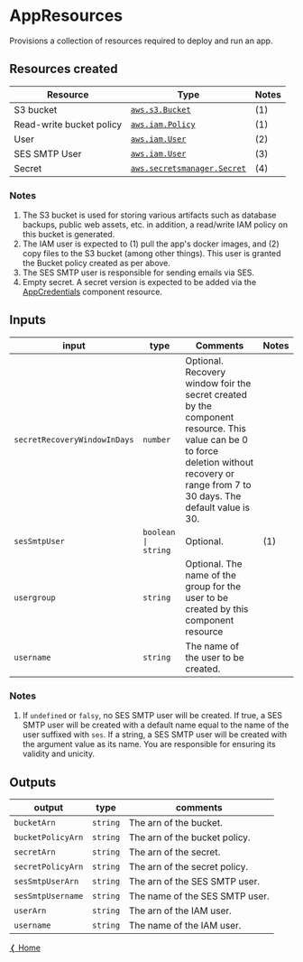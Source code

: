 # AppResources

Provisions a collection of resources required to deploy and run an app.

## Resources created

| Resource | Type | Notes |
|----------|------|----------|
| S3 bucket | [`aws.s3.Bucket`](https://www.pulumi.com/registry/packages/aws/api-docs/s3/bucket/#aws-s3-bucket) | (1) |
| Read-write bucket policy | [`aws.iam.Policy`](https://www.pulumi.com/registry/packages/aws/api-docs/s3/bucket/#aws-s3-bucket) | (1) |
| User | [`aws.iam.User`](https://www.pulumi.com/registry/packages/aws/api-docs/iam/user/#aws-iam-user) |  (2)
| SES SMTP User | [`aws.iam.User`](https://www.pulumi.com/registry/packages/aws/api-docs/iam/user/#aws-iam-user) | (3) |
| Secret | [`aws.secretsmanager.Secret`](https://www.pulumi.com/registry/packages/aws/api-docs/secretsmanager/secret/#aws-secretsmanager-secret) | (4) |

### Notes

1. The S3 bucket is used for storing various artifacts such as database backups, public web assets, etc. in addition, a read/write IAM policy on this bucket is generated.
2. The IAM user is expected to (1) pull the app's docker images, and (2) copy files to the S3 bucket (among other things). This user is granted the Bucket policy created as per above.
3. The SES SMTP user is responsible for sending emails via SES. 
4. Empty secret. A secret version is expected to be added via the [AppCredentials](./app-credentials.md) component resource.

## Inputs

| input                        | type       | Comments | Notes |
|------------------------------|------------|----------|-------|
| `secretRecoveryWindowInDays` | `number` | Optional. Recovery window foir the secret created by the component resource. This value can be 0 to force deletion without recovery or range from 7 to 30 days. The default value is 30. |  |
| `sesSmtpUser`                | `boolean \| string`   | Optional. | (1) |
| `usergroup`                  | `string` | Optional. The name of the group for the user to be created by this component resource |  |
| `username`                   | `string` | The name of the user to be created. | |

### Notes

1. If `undefined` or `falsy`, no SES SMTP user will be created. If true, a SES SMTP user will be created with a default name equal to the name of the user suffixed with `ses`. If a string, a SES SMTP user will be created with the argument value as its name. You are responsible for ensuring its validity and unicity.

## Outputs

| output            | type     | comments                       |
|-------------------|----------|--------------------------------|
| `bucketArn`       | `string` | The arn of the bucket.         |
| `bucketPolicyArn` | `string` | The arn of the bucket policy.  |
| `secretArn`       | `string` | The arn of the secret.         |
| `secretPolicyArn` | `string` | The arn of the secret policy.  |
| `sesSmtpUserArn`  | `string` | The arn of the SES SMTP user.  |
| `sesSmtpUsername` | `string` | The name of the SES SMTP user. |
| `userArn`         | `string` | The arn of the IAM user.       |
| `username`        | `string` | The name of the IAM user.      |

[&#10092; Home](../index.md)